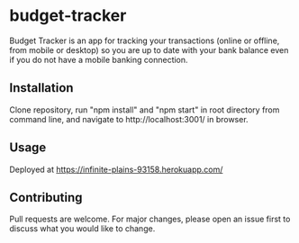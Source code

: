 # budget-tracker

Budget Tracker is an app for tracking your transactions (online or offline, from mobile or desktop) so you are up to date with your bank balance even if you do not have a mobile banking connection.

## Installation

Clone repository, run "npm install" and "npm start" in root directory from command line, and navigate to http://localhost:3001/ in browser.

## Usage

Deployed at https://infinite-plains-93158.herokuapp.com/

## Contributing
Pull requests are welcome. For major changes, please open an issue first to discuss what you would like to change.
